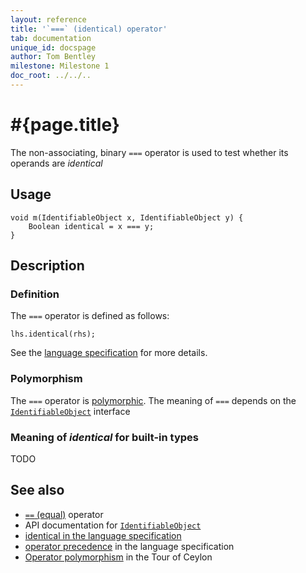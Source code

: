 ```yaml
---
layout: reference
title: '`===` (identical) operator'
tab: documentation
unique_id: docspage
author: Tom Bentley
milestone: Milestone 1
doc_root: ../../..
---
```


# #{page.title}

The non-associating, binary `===` operator is used to test whether its operands 
are *identical*

## Usage 

    void m(IdentifiableObject x, IdentifiableObject y) {
        Boolean identical = x === y;
    }

## Description

### Definition 

The `===` operator is defined as follows:

<!-- check:none -->
    lhs.identical(rhs);

See the [language specification](#{page.doc_root}/#{site.urls.spec_relative}#equalitycomparison) for more details.

### Polymorphism

The `===` operator is [polymorphic](#{page.doc_root}/reference/operator/operator-polymorphism). 
The meaning of `===` depends on the 
[`IdentifiableObject`](#{page.doc_root}/api/ceylon/language/class_IdentifiableObject.html) interface

### Meaning of *identical* for built-in types

TODO

## See also

* [`==` (equal)](../equal) operator
* API documentation for [`IdentifiableObject`](#{page.doc_root}/api/ceylon/language/class_IdentifiableObject.html)
* [identical in the language specification](#{page.doc_root}/#{site.urls.spec_relative}#equalitycomparison)
* [operator precedence](#{page.doc_root}/#{site.urls.spec_relative}#operatorprecedence) in the 
  language specification
* [Operator polymorphism](#{page.doc_root}/tour/language-module/#operator_polymorphism) 
  in the Tour of Ceylon
